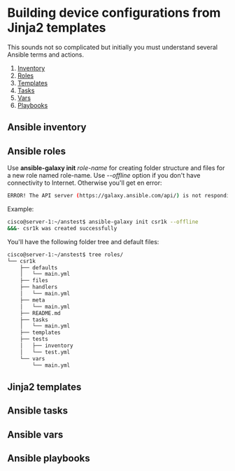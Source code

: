 # Building device configurations from Jinja2 templates

This sounds not so complicated but initially you must understand several Ansible terms and actions.
1. [Inventory](#ansible-inventory)
2. [Roles](#ansible-roles)
3. [Templates](#jinja2-templates)
4. [Tasks](#ansible-tasks)
5. [Vars](#ansible-vars)
6. [Playbooks](#ansible-playbooks)

## Ansible inventory

## Ansible roles
Use **ansible-galaxy init** *role-name* for creating folder structure and files for a new role named role-name. Use *--offline* option if you don't have connectivity to Internet. Otherwise you'll get en error:

```sh
ERROR! The API server (https://galaxy.ansible.com/api/) is not responding, please try again later.
```

Example:
```sh
cisco@server-1:~/anstest$ ansible-galaxy init csr1k --offline
&&&- csr1k was created successfully
```
You'll have the following folder tree and default files:
```sh
cisco@server-1:~/anstest$ tree roles/
└── csr1k
    ├── defaults
    │   └── main.yml
    ├── files
    ├── handlers
    │   └── main.yml
    ├── meta
    │   └── main.yml
    ├── README.md
    ├── tasks
    │   └── main.yml
    ├── templates
    ├── tests
    │   ├── inventory
    │   └── test.yml
    └── vars
        └── main.yml
```

## Jinja2 templates

## Ansible tasks

## Ansible vars

## Ansible playbooks
